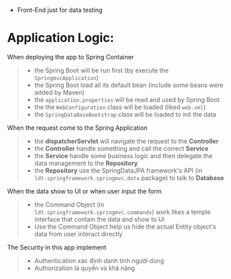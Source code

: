 - Front-End just for data testing



# Application Logic:
When deploying the app to Spring Container
>- the Spring Boot will be run first (by execute the ```SpringmvcApplication```)
>- the Spring Boot load all its default bean (include some beans were added by Maven)
>- the ```application.properties``` will be read and used by Spring Boot
>- the the ```WebConfiguration``` class will be loaded (liked ```web.xml```)
>- the ```SpringDataBaseBootstrap``` class will be loaded to init the data

When the request come to the Spring Application
>- the **dispatcherServlet** will navigate the request to the **Controller**
>- the **Controller** handle something and call the correct **Service**
>- the **Service** handle some business logic and then delegate the data management to the **Repository**
>- the **Repository** use the SpringDataJPA framework's API (in ```ldt.springframework.springmvc.data``` package) to talk to **Database**

When the data show to UI or when user input the form
>- the Command Object (in ```ldt.springframework.springmvc.commands```) work likes a temple interface that contain the data and show to UI
>- Use the Command Object help us hide the actual Entity object's data from user interact directly


The Security in this app implement
>- Authentication xác định danh tính người dùng
>- Authorization là quyền và khả năng
 
















